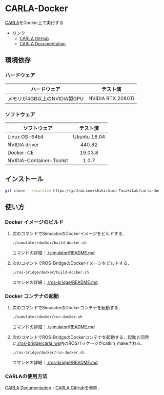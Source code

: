 # CARLA-Docker

[CARLA](http://carla.org/)をDocker上で実行する
- リンク
    - [CARLA GitHub](https://github.com/carla-simulator)
    - [CARLA Documentation](https://carla.readthedocs.io/en/latest/)

## 環境依存

### ハードウェア
|ハードウェア                |テスト済         |
|----------------------------|:---------------:|
|メモリが4GB以上のNVIDIA製GPU|NVIDIA RTX 2080Ti|

### ソフトウェア
|ソフトウェア            |テスト済    |
|------------------------|:----------:|
|Linux OS-64bit          |Ubuntu 18.04|
|NVIDIA driver           |440.82      |
|Docker-CE               |19.03.8     |
|NVIDIA-Container-Toolkit|1.0.7       |
 

## インストール
```bash
git clone --recursive https://github.com/shikishima-TasakiLab/carla-docker.git
```

## 使い方

### Docker イメージのビルド
1. 次のコマンドでSimulatorのDockerイメージをビルドする．
    ```bash
    ./simulator/docker/build-docker.sh
    ```
    コマンドの詳細：[./simulator/README.md](https://github.com/shikishima-TasakiLab/carla-docker/blob/master/simulator/README.md)

2. 次のコマンドでROS-BridgeのDockerイメージをビルドする．
    ```bash
    ./ros-bridge/docker/build-docker.sh
    ```
    コマンドの詳細：[./ros-bridge/README.md](https://github.com/shikishima-TasakiLab/carla-docker/blob/master/ros-bridge/README.md)

### Docker コンテナの起動
1. 次のコマンドでSimulatorのDockerコンテナを起動する．
    ```bash
    ./simulator/docker/run-docker.sh
    ```
    コマンドの詳細：[./simulator/README.md](https://github.com/shikishima-TasakiLab/carla-docker/blob/master/simulator/README.md)

2. 次のコマンドでROS-BridgeのDockerコンテナを起動する．起動と同時に[./ros-bridge/carla_ws](https://github.com/shikishima-TasakiLab/carla-docker/tree/master/ros-bridge/carla_ws)内のROSパッケージがcatkin_makeされる．
    ```bash
    ./ros-bridge/docker/run-docker.sh
    ```
    コマンドの詳細：[./ros-bridge/README.md](https://github.com/shikishima-TasakiLab/carla-docker/blob/master/simulator/README.md)

### CARLAの使用方法
[CARLA Documentation](https://carla.readthedocs.io/en/latest/)・[CARLA GitHub](https://github.com/carla-simulator)を参照．
